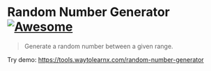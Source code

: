 # Random Number Generator [![Awesome](https://cdn.rawgit.com/sindresorhus/awesome/d7305f38d29fed78fa85652e3a63e154dd8e8829/media/badge.svg)](https://github.com/sindresorhus/awesome)

>Generate a random number between a given range.

Try demo: https://tools.waytolearnx.com/random-number-generator
